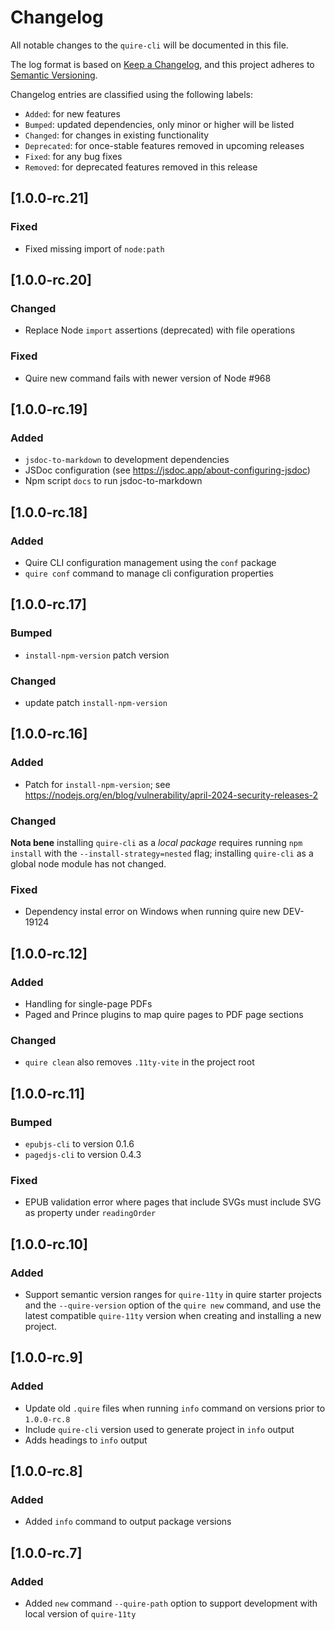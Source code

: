 # Changelog

All notable changes to the `quire-cli` will be documented in this file.

The log format is based on [Keep a Changelog](https://keepachangelog.com/en/1.0.0/), and this project adheres to [Semantic Versioning](https://semver.org/spec/v2.0.0.html).

Changelog entries are classified using the following labels:
- `Added`: for new features
- `Bumped`: updated dependencies, only minor or higher will be listed
- `Changed`: for changes in existing functionality
- `Deprecated`: for once-stable features removed in upcoming releases
- `Fixed`: for any bug fixes
- `Removed`: for deprecated features removed in this release

## [1.0.0-rc.21]

### Fixed

- Fixed missing import of `node:path`

## [1.0.0-rc.20]

### Changed

- Replace Node `import` assertions (deprecated) with file operations

### Fixed

- Quire new command fails with newer version of Node #968

## [1.0.0-rc.19]

### Added

- `jsdoc-to-markdown` to development dependencies
- JSDoc configuration (see https://jsdoc.app/about-configuring-jsdoc)
- Npm script `docs` to run jsdoc-to-markdown

## [1.0.0-rc.18]

### Added

- Quire CLI configuration management using the `conf` package
- `quire conf` command to manage cli configuration properties

## [1.0.0-rc.17]

### Bumped

- `install-npm-version` patch version

### Changed

- update patch `install-npm-version`

## [1.0.0-rc.16]

### Added

- Patch for `install-npm-version`; see https://nodejs.org/en/blog/vulnerability/april-2024-security-releases-2

### Changed

**Nota bene** installing `quire-cli` as a _local package_ requires running `npm install` with the `--install-strategy=nested` flag; installing `quire-cli` as a global node module has not changed.

### Fixed

- Dependency instal error on Windows when running quire new DEV-19124

## [1.0.0-rc.12]

### Added
- Handling for single-page PDFs
- Paged and Prince plugins to map quire pages to PDF page sections 

### Changed

- `quire clean` also removes `.11ty-vite` in the project root

## [1.0.0-rc.11]

### Bumped
- `epubjs-cli` to version 0.1.6
- `pagedjs-cli` to version 0.4.3

### Fixed
- EPUB validation error where pages that include SVGs must include SVG as property under `readingOrder`

## [1.0.0-rc.10]

### Added
- Support semantic version ranges for `quire-11ty` in quire starter projects and the `--quire-version` option of the `quire new` command, and use the latest compatible `quire-11ty` version when creating and installing a new project.

## [1.0.0-rc.9]

### Added
- Update old `.quire` files  when running `info` command on versions prior to `1.0.0-rc.8`
- Include `quire-cli` version used to generate project in `info` output
- Adds headings to `info` output

## [1.0.0-rc.8]

### Added
- Added `info` command to output package versions

## [1.0.0-rc.7]

### Added
- Added `new` command `--quire-path` option to support development with local version of `quire-11ty`
